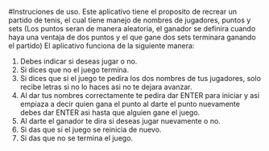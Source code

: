 #Instruciones de uso.
Este aplicativo tiene el proposito de recrear un partido de tenis, el cual tiene manejo de nombres de jugadores, puntos y sets (Los puntos seran de manera aleatoria, el ganador se definira 
cuando haya una ventaja de dos puntos y el que gane dos sets terminara ganando el partido)
El aplicativo funciona de la siguiente manera:
1) Debes indicar si deseas jugar o no.
2) Si dices que no el juego termina.
3) Si dices que si el juego te pedira los dos nombres de tus jugadores, solo recibe letras si no lo haces asi no te dejara avanzar.
4) Al dar tus nombres correctamente te pedira dar ENTER  para iniciar y asi empiaza a decir quien gana el punto al darte el punto nuevamente debes dar ENTER asi hasta que alguien gane el juego.
5) Al darte el ganador te dira si deseas jugar nuevamente o no.
6) Si das que si el juego se reinicia de nuevo.
7) Si das que no se termina el juego.
